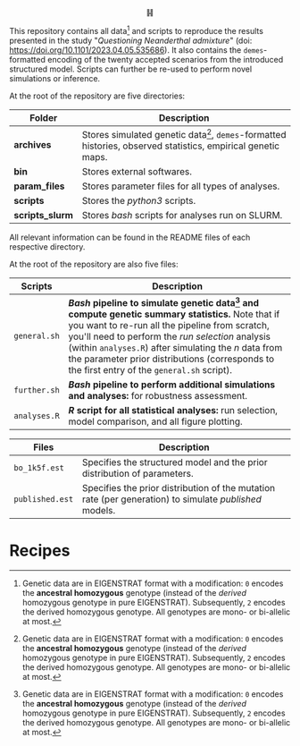 <p align="center">
䷎
</p>

This repository contains all data[^1] and scripts to reproduce the results presented in the study "*Questioning Neanderthal admixture*" (doi: https://doi.org/10.1101/2023.04.05.535686). It also contains the `demes`-formatted encoding of the twenty accepted scenarios from the introduced structured model. Scripts can further be re-used to perform novel simulations or inference.

At the root of the repository are five directories:

| Folder         | Description                                 |
|----------------|----------------------------------------------|
| **archives**       | Stores simulated genetic data[^1], `demes`-formatted histories, observed statistics, empirical genetic maps.   |
| **bin**            | Stores external softwares.          |
| **param_files**    | Stores parameter files for all types of analyses.     |
| **scripts**        | Stores the *python3* scripts.    |
| **scripts_slurm**  | Stores *bash* scripts for analyses run on SLURM. |


All relevant information can be found in the README files of each respective directory.

At the root of the repository are also five files:

| Scripts         | Description                                 |
|----------------|----------------------------------------------|
| `general.sh` |  ***Bash* pipeline to simulate genetic data[^1] and compute genetic summary statistics.** Note that if you want to re-run all the pipeline from scratch, you'll need to perform the *run selection* analysis (within `analyses.R`) after simulating the *n* data from the  parameter prior distributions (corresponds to the first entry of the `general.sh`  script). |
| `further.sh` | ***Bash* pipeline to perform additional simulations and analyses:** for robustness assessment. |
| `analyses.R` | ***R* script for all statistical analyses:** run selection, model comparison, and all figure plotting. |

| Files         | Description                                 |
|----------------|----------------------------------------------|
| `bo_1k5f.est` | Specifies the structured model and the prior distribution of parameters. |
| `published.est` | Specifies the prior distribution of the mutation rate (per generation) to simulate *published* models. |



# Recipes


[^1]: Genetic data are in EIGENSTRAT format with a modification: `0` encodes the **ancestral homozygous** genotype (instead of the *derived* homozygous genotype in pure EIGENSTRAT). Subsequently, `2` encodes the derived homozygous genotype. All genotypes are mono- or bi-allelic at most.
